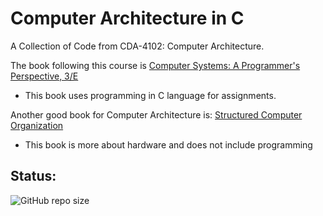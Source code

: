 # Computer Architecture in C

A Collection of Code from CDA-4102: Computer Architecture.

The book following this course is [Computer Systems: A Programmer's Perspective, 3/E](http://csapp.cs.cmu.edu/)
 - This book uses programming in C language for assignments.

Another good book for Computer Architecture is: [Structured Computer Organization](https://www.pearson.com/en-us/subject-catalog/p/structured-computer-organization/P200000003183/9780137618446)
 - This book is more about hardware and does not include programming

## Status:

![GitHub repo size](https://img.shields.io/github/repo-size/ADolbyB/architecture-in-c?label=Repo%20Size&logo=Github)